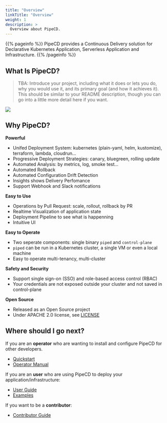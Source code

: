 ```yaml
---
title: "Overview"
linkTitle: "Overview"
weight: 1
description: >
  Overview about PipeCD.
---
```


{{% pageinfo %}}
PipeCD provides a Continuous Delivery solution for Declarative Kubernetes Application, Serverless Application and Infrastructure.
{{% /pageinfo %}}

## What Is PipeCD?

> TBA: Introduce your project, including what it does or lets you do, why you would use it, and its primary goal (and how it achieves it). This should be similar to your README description, though you can go into a little more detail here if you want.

![](/images/architecture-overview.png)

## Why PipeCD?

**Powerful**
- Unifed Deployment System: kubernetes (plain-yaml, helm, kustomize), terraform, lambda, cloudrun...
- Progressive Deployment Strategies: canary, bluegreen, rolling update
- Automated Analysis: by metrics, log, smoke test...
- Automated Rollback
- Automated Configuration Drift Detection
- Insights shows Delivery Perfomance
- Support Webhook and Slack notifications

**Easy to Use**
- Operations by Pull Request: scale, rollout, rollback by PR
- Realtime Visualization of application state
- Deployment Pipeline to see what is happenning
- Intuitive UI

**Easy to Operate**
- Two seperate components: single binary `piped` and `control-plane`
- `piped` can be run in a Kubernetes cluster, a single VM or even a local machine
- Easy to operate multi-tenancy, multi-cluster

**Safety and Security**
- Support single sign-on (SSO) and role-based access control (RBAC)
- Your credentials are not exposed outside your cluster and not saved in control-plane

**Open Source**

- Released as an Open Source project
- Under APACHE 2.0 license, see [LICENSE](https://github.com/pipe-cd/pipe/blob/master/LICENSE)

## Where should I go next?

If you are an **operator** who are wanting to install and configure PipeCD for other developers.
- [Quickstart](/docs/quickstart/)
- [Operator Manual](/docs/operator-manual/)

If you are an **user** who are using PipeCD to deploy your application/infrastructure:
- [User Guide](/docs/user-guide/)
- [Examples](/docs/user-guide/examples)

If you want to be a **contributor**:
- [Contributor Guide](/docs/contributor-guide/)
